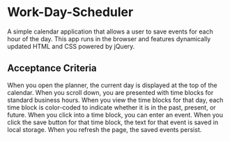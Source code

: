# Work-Day-Scheduler
A simple calendar application that allows a user to save events for each hour of the day. This app runs in the browser and features dynamically updated HTML and CSS powered by jQuery.

## Acceptance Criteria
When you open the planner, the current day is displayed at the top of the calendar.
When you scroll down, you are presented with time blocks for standard business hours.
When you view the time blocks for that day, each time block is color-coded to indicate whether it is in the past, present, or future.
When you click into a time block, you can enter an event.
When you click the save button for that time block, the text for that event is saved in local storage.
When you refresh the page, the saved events persist.